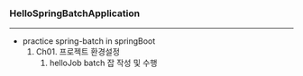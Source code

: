 ### HelloSpringBatchApplication
***
+ practice spring-batch in springBoot
  1. Ch01. 프로젝트 환경설정 
     1.  helloJob batch 잡 작성 및 수행